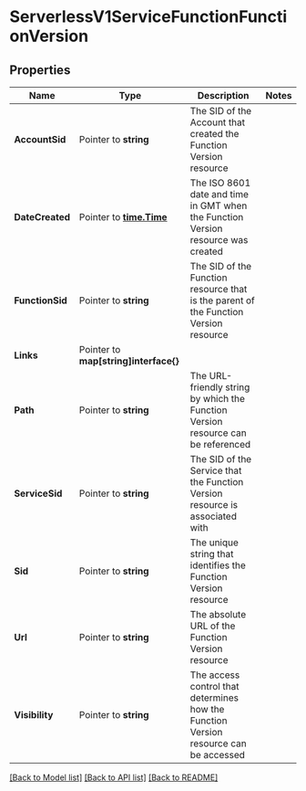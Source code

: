 # ServerlessV1ServiceFunctionFunctionVersion

## Properties
Name | Type | Description | Notes
------------ | ------------- | ------------- | -------------
**AccountSid** | Pointer to **string** | The SID of the Account that created the Function Version resource |
**DateCreated** | Pointer to [**time.Time**](time.Time.md) | The ISO 8601 date and time in GMT when the Function Version resource was created |
**FunctionSid** | Pointer to **string** | The SID of the Function resource that is the parent of the Function Version resource |
**Links** | Pointer to **map[string]interface{}** |  |
**Path** | Pointer to **string** | The URL-friendly string by which the Function Version resource can be referenced |
**ServiceSid** | Pointer to **string** | The SID of the Service that the Function Version resource is associated with |
**Sid** | Pointer to **string** | The unique string that identifies the Function Version resource |
**Url** | Pointer to **string** | The absolute URL of the Function Version resource |
**Visibility** | Pointer to **string** | The access control that determines how the Function Version resource can be accessed |

[[Back to Model list]](../README.md#documentation-for-models) [[Back to API list]](../README.md#documentation-for-api-endpoints) [[Back to README]](../README.md)


